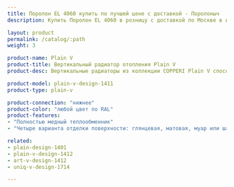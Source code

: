 ```yaml
---
title: Поролон EL 4060 купить по лучшей цене с доставкой - Поролоныч
description: Купить Поролон EL 4060 в розницу с доставкой по Москве в интернет-магазине Поролоныча.

layout: product
permalink: /catalog/:path
weight: 3

product-name: Plain V
product-title: Вертикальный радиатор отопления Plain V
product-desc: Вертикальные радиаторы из коллекции COPPERI Plain V способны не только обогреть, но и украсить Ваш дом благодаря огромному множеству цветовых решений. Выполненные в строгом, классическом стиле они отличаются потрясающей надёжностью и долговечностью.

product-model: plain-v-design-1411
product-type: plain-v

product-connection: "нижнее"
product-color: "любой цвет по RAL"
product-features:
- "Полностью медный теплообменник"
- "Четыре варианта отделки поверхности: глянцевая, матовая, муар или шагрень"

related:
- plain-design-1401
- plain-v-design-1412
- art-v-design-1412
- uniq-v-design-1714

---
```

